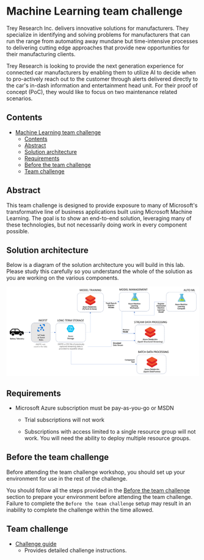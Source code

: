 # Machine Learning team challenge

Trey Research Inc. delivers innovative solutions for manufacturers. They specialize in identifying and solving problems for manufacturers that can run the range from automating away mundane but time-intensive processes to delivering cutting edge approaches that provide new opportunities for their manufacturing clients.

Trey Research is looking to provide the next generation experience for connected car manufacturers by enabling them to utilize AI to decide when to pro-actively reach out to the customer through alerts delivered directly to the car's in-dash information and entertainment head unit. For their proof of concept (PoC), they would like to focus on two maintenance related scenarios.


## Contents

- [Machine Learning team challenge](#big-data-and-visualization-team-challenge)
  - [Contents](#contents)
  - [Abstract](#abstract)
  - [Solution architecture](#solution-architecture)
  - [Requirements](#requirements)
  - [Before the team challenge](#before-the-team-challenge)
  - [Team challenge](#team-challenge)

## Abstract

This team challenge is designed to provide exposure to many of Microsoft's transformative line of business applications built using Microsoft Machine Learning. The goal is to show an end-to-end solution, leveraging many of these technologies, but not necessarily doing work in every component possible.

## Solution architecture

Below is a diagram of the solution architecture you will build in this lab. Please study this carefully so you understand the whole of the solution as you are working on the various components.

![This is the high-level overview diagram of the end-to-end solution.](media/lab-architecture.png 'High-level overview diagram')

## Requirements

- Microsoft Azure subscription must be pay-as-you-go or MSDN

  - Trial subscriptions will not work

  - Subscriptions with access limited to a single resource group will not work. You will need the ability to deploy multiple resource groups.

## Before the team challenge

Before attending the team challenge workshop, you should set up your environment for use in the rest of the challenge.

You should follow all the steps provided in the [Before the team challenge](before-the-team-challenge-machine-learning.md) section to prepare your environment before attending the team challenge. Failure to complete the `Before the team challenge` setup may result in an inability to complete the challenge within the time allowed.

## Team challenge

- [Challenge guide](team-challenge-machine-learning.md)
  - Provides detailed challenge instructions.
